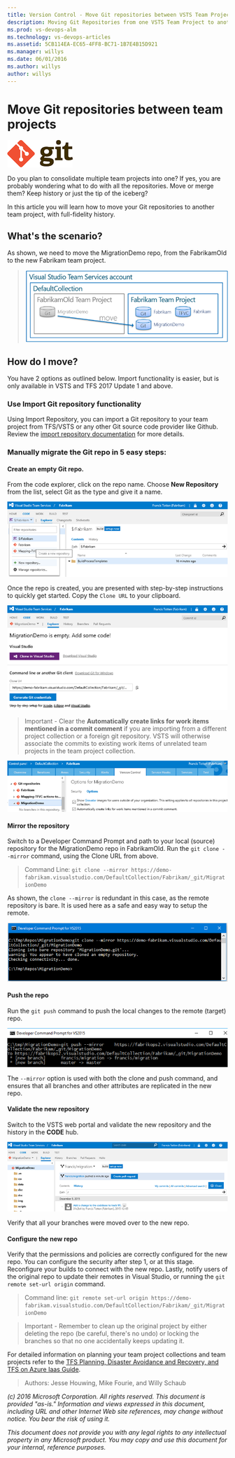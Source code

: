 ```yaml
---
title: Version Control - Move Git repositories between VSTS Team Projects
description: Moving Git Repositories from one VSTS Team Project to another
ms.prod: vs-devops-alm
ms.technology: vs-devops-articles
ms.assetid: 5CB114EA-EC65-4FF8-BC71-1B7E4B15D921
ms.manager: willys
ms.date: 06/01/2016
ms.author: willys
author: willys
---
```


[comment]: <> (Document was created as part of our team project consolidation and validated with engineers / MVPs in the field.)
[comment]: <> (We considered the `git remote add origin <URL>` command, but clone+push was simple and fast.)

# Move Git repositories between team projects

![](./_img/move-git-repos-between-team-projects/git.png)

Do you plan to consolidate multiple team projects into one? If yes, you are probably wondering what to do with all the repositories. Move or merge them? Keep history or just the tip of the iceberg?

In this article you will learn how to move your Git repositories to another team project, with full-fidelity history. 

## What's the scenario?

As shown, we need to move the MigrationDemo repo, from the FabrikamOld to the new Fabrikam team project.

> ![Move Repo Scenario](./_img/move-git-repos-between-team-projects/MoveRepo-Visual.png)

## How do I move?

You have 2 options as outlined below. Import functionality is easier, but is only available in VSTS and TFS 2017 Update 1 and above.  

### Use Import Git repository functionality
Using Import Repository, you can import a Git repository to your team project from TFS/VSTS or any other Git source code provider like Github. 
Review the [import repository documentation](../git/import-git-repository.md) for more details.

### Manually migrate the Git repo in 5 easy steps:

#### Create an empty Git repo. 

From the code explorer, click on the repo name.  Choose **New Repository** from the list, select Git as the type and give it a name.

![Create New Repo](./_img/move-git-repos-between-team-projects/MoveRepo-NewRepo.png)
 
Once the repo is created, you are presented with step-by-step instructions to quickly get started. Copy the `Clone URL` to your clipboard.

![New Repo Information](./_img/move-git-repos-between-team-projects/MoveRepo-NewRepoInfo.png)

> Important - Clear the **Automatically create links for work items mentioned in a commit comment** if you are importing from a different project collection or a foreign git repository. VSTS will otherwise associate the commits to existing work items of unrelated team projects in the team project collection.

![New Repo Options and Links Warning](./_img/move-git-repos-between-team-projects/MoveRepo-Warning.png)

#### Mirror the repository

Switch to a Developer Command Prompt and path to your local (source) repository for the MigrationDemo repo in FabrikamOld. Run the `git clone --mirror` command, using the Clone URL from above.

> Command Line: `git clone --mirror https://demo-fabrikam.visualstudio.com/DefaultCollection/Fabrikam/_git/MigrationDemo`

As shown, the `clone --mirror` is redundant in this case, as the remote repository is bare. It is used here as a safe and easy way to setup the remote.

![Git Clone Command Done](./_img/move-git-repos-between-team-projects/MoveRepo-Mirror-Done.png)

#### Push the repo 

Run the `git push` command to push the local changes to the remote (target) repo.

![Git Push Command Done](./_img/move-git-repos-between-team-projects/MoveRepo-Push-Done.png)

The `--mirror` option is used with both the clone and push command, and ensures that all branches and other attributes are replicated in the new repo.

#### Validate the new repository

 Switch to the VSTS web portal and validate the new repository and the history in the **CODE** hub.

![Repo Validation in CODE Explorer](./_img/move-git-repos-between-team-projects/MoveRepo-Validate.png)

Verify that all your branches were moved over to the new repo.

#### Configure the new repo

 Verify that the permissions and policies are correctly configured for the new repo. You can configure the security after step 1, or at this stage. Reconfigure your builds to connect with the new repo. Lastly, notify users of the original repo to update their remotes in Visual Studio, or running the `git remote set-url origin` command.

> Command line: `git remote set-url origin https://demo-fabrikam.visualstudio.com/DefaultCollection/Fabrikam/_git/MigrationDemo`


> Important - Remember to clean up the original project by either deleting the repo (be careful, there's no undo) or locking the branches so that no one accidentally keeps updating it.

For detailed information on planning your team project collections and team projects refer to the [TFS Planning, Disaster Avoidance and Recovery, and TFS on Azure Iaas Guide](http://vsarplanningguide.codeplex.com/).

> Authors: Jesse Houwing, Mike Fourie, and Willy Schaub

*(c) 2016 Microsoft Corporation. All rights reserved. This document is
provided "as-is." Information and views expressed in this document,
including URL and other Internet Web site references, may change without
notice. You bear the risk of using it.*

*This document does not provide you with any legal rights to any
intellectual property in any Microsoft product. You may copy and use
this document for your internal, reference purposes.*
